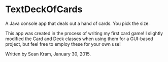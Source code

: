 # TextDeckOfCards
A Java console app that deals out a hand of cards. You pick the size.

This app was created in the process of writing my first card game!
I slightly modified the Card and Deck classes when using them for a
GUI-based project, but feel free to employ these for your own use!

Written by Sean Kram, January 30, 2015.
